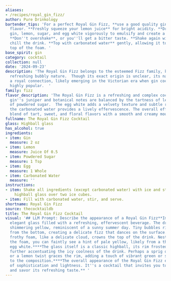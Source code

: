 ```yaml
---
aliases:
- /recipes/royal_gin_fizz/
author: Pure Drinkology
bartender_tips: 'For a perfect Royal Gin Fizz, **use a good quality gin** for maximum
  flavor. **Freshly squeeze your lemon juice** for bright acidity. **Dry shake** the
  gin, lemon, sugar, and egg white vigorously to emulsify and create a frothy head.
  **Don''t overshake**, or you''ll get a bitter taste. **Shake again with ice** to
  chill the drink. **Top with carbonated water** gently, allowing it to settle on
  top of the foam. '
base_spirit: gin
category: cocktail
collection: null
date: '2024-09-23'
description: 'The Royal Gin Fizz belongs to the esteemed Fizz family, known for their
  refreshing bubbly nature.  Though its exact origin is unclear, its name suggests
  a royal connection, likely emerging in the Victorian era when gin cocktails were
  highly popular.  '
family: fizz
flavor_description: 'The Royal Gin Fizz is a refreshing and complex cocktail. The
  gin''s juniper and botanical notes are balanced by the tartness of lemon and sweetness
  of powdered sugar.  The egg white adds a velvety texture and subtle richness, while
  the carbonated water provides a lively effervescence. The overall effect is a delightful
  blend of tart, sweet, and floral flavors with a smooth and creamy mouthfeel. '
fullname: The Royal Gin Fizz Cocktail
glass: Highball glass
has_alcohol: true
ingredients:
- item: Gin
  measure: 2 oz
- item: Lemon
  measure: Juice Of 0.5
- item: Powdered Sugar
  measure: 1 Tsp
- item: Egg
  measure: 1 Whole
- item: Carbonated Water
  measure: ''
instructions:
- item: Shake all ingredients (except carbonated water) with ice and strain into a
    highball glass over two ice cubes.
- item: Fill with carbonated water, stir, and serve.
shortname: Royal Gin Fizz
source: thecocktaildb
title: The Royal Gin Fizz Cocktail
visual: '## LLM Prompt: Describe the appearance of a Royal Gin Fizz**Imagine a tall,
  elegant glass filled with a refreshing, effervescent beverage. The drink is a pale,
  shimmering yellow, reminiscent of a sunny summer day. Tiny bubbles rise playfully
  from the bottom, creating a delicate fizz that dances on the surface. A wisp of
  frothy foam, like a delicate cloud, crowns the top of the drink. Nestled within
  the foam, you can faintly see a hint of pale yellow, likely from a thin layer of
  egg white.****The glass itself is a classic highball, its rim frosted with condensation,
  further accentuating the icy coolness of the drink. Perhaps a sprig of fresh mint
  or a lemon twist graces the rim, adding a touch of vibrant green or sunny yellow
  to the composition.****The overall appearance of the Royal Gin Fizz exudes a sense
  of sophistication and lightness. It''s a cocktail that invites you to take a sip
  and savor its refreshing taste.** '
---
```



